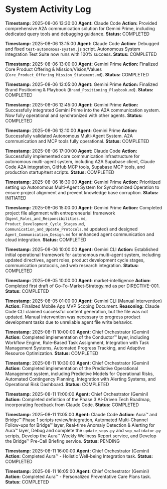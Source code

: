 # System Activity Log

**Timestamp:** 2025-08-06 13:30:00
**Agent:** Claude Code
**Action:** Provided comprehensive A2A communication solution for Gemini Prime, including dedicated query tools and debugging guidance.
**Status:** COMPLETED

**Timestamp:** 2025-08-06 13:15:00
**Agent:** Claude Code
**Action:** Debugged and fixed `test-autonomous-system.js` script. Autonomous System Integration Test Suite now runs with 100% success.
**Status:** COMPLETED

**Timestamp:** 2025-08-06 13:00:00
**Agent:** Gemini Prime
**Action:** Finalized Core Product Offering & Mission/Vision/Values (`Core_Product_Offering_Mission_Statement.md`).
**Status:** COMPLETED

**Timestamp:** 2025-08-06 13:05:00
**Agent:** Gemini Prime
**Action:** Finalized Brand Positioning & Playbook (`Brand_Positioning_Playbook.md`).
**Status:** COMPLETED

**Timestamp:** 2025-08-06 12:45:00
**Agent:** Gemini Prime
**Action:** Successfully integrated Gemini Prime into the A2A communication system. Now fully operational and synchronized with other agents.
**Status:** COMPLETED

**Timestamp:** 2025-08-06 12:10:00
**Agent:** Gemini Prime
**Action:** Successfully validated Autonomous Multi-Agent System. A2A communication and MCP tools fully operational.
**Status:** COMPLETED

**Timestamp:** 2025-08-06 17:00:00
**Agent:** Claude Code
**Action:** Successfully implemented core communication infrastructure for autonomous multi-agent system, including A2A Supabase client, Claude Code A2A integration, GitHub MCP tools, Supabase MCP tools, and production startup/test scripts.
**Status:** COMPLETED

**Timestamp:** 2025-08-06 16:30:00
**Agent:** Gemini Prime
**Action:** Prioritized setting up Autonomous Multi-Agent System for Synchronized Operation to ensure project alignment and prevent knowledge base corruption.
**Status:** INITIATED

**Timestamp:** 2025-08-06 15:00:00
**Agent:** Gemini Prime
**Action:** Completed project file alignment with entrepreneurial framework (`Agent_Roles_and_Responsibilities.md`, `Product_Development_Cycle_Stages.md`, `Communication_and_Update_Protocols.md` updated) and designed `Agent_Communication_Design.md` for enhanced agent communication and cloud integration.
**Status:** COMPLETED

**Timestamp:** 2025-08-06 10:00:00
**Agent:** Gemini CLI
**Action:** Established initial operational framework for autonomous multi-agent system, including updated directives, agent roles, product development cycle stages, communication protocols, and web research integration.
**Status:** COMPLETED

**Timestamp:** 2025-08-05 10:00:00
**Agent:** market-intelligence
**Action:** Completed first draft of Go-To-Market-Strategy.md as per DIRECTIVE-001.
**Status:** COMPLETED

**Timestamp:** 2025-08-05 01:00:00
**Agent:** Gemini CLI (Manual Intervention)
**Action:** Finalized Mobile App MVP Scoping Document.
**Reasoning:** Claude Code CLI claimed successful content generation, but the file was not updated. Manual intervention was necessary to progress product development tasks due to unreliable agent file write behavior.

**Timestamp:** 2025-08-11 10:00:00
**Agent:** Chief Orchestrator (Gemini)
**Action:** Completed implementation of the Conductor™ layer, including Workflow Engine, Rule-Based Task Assignment, Integration with Task Management Systems, Automated Progress Tracking, and Adaptive Resource Optimization.
**Status:** COMPLETED

**Timestamp:** 2025-08-11 10:30:00
**Agent:** Chief Orchestrator (Gemini)
**Action:** Completed implementation of the Predictive Operational Management system, including Predictive Models for Operational Risks, Automated Contingency Planning, Integration with Alerting Systems, and Operational Risk Dashboard.
**Status:** COMPLETED

**Timestamp:** 2025-08-11 11:00:00
**Agent:** Chief Orchestrator (Gemini)
**Action:** Completed definition of the Phase 3 AI-Driven Tech Roadmap, incorporating feedback from Claude Code.
**Status:** COMPLETED

**Timestamp:** 2025-08-11 11:05:00
**Agent:** Claude Code
**Action:** Aura™ and Bridge™ Phase 1 scripts review/integration, Automated Multi-Channel Follow-ups for Bridge™ layer, Real-time Anomaly Detection & Alerting for Aura™ layer, Debug and complete the `update_sops.py` and `sop_validator.py` scripts, Develop the Aura™ Weekly Wellness Report service, and Develop the Bridge™ Pre-Call Briefing service.
**Status:** PENDING

**Timestamp:** 2025-08-11 16:00:00
**Agent:** Chief Orchestrator (Gemini)
**Action:** Completed Aura™ - Holistic Well-being Integration task.
**Status:** COMPLETED

**Timestamp:** 2025-08-11 16:05:00
**Agent:** Chief Orchestrator (Gemini)
**Action:** Completed Aura™ - Personalized Preventative Care Plans task.
**Status:** COMPLETED
